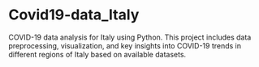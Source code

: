# Covid19-data_Italy
COVID-19 data analysis for Italy using Python. This project includes data preprocessing, visualization, and key insights into COVID-19 trends in different regions of Italy based on available datasets.
